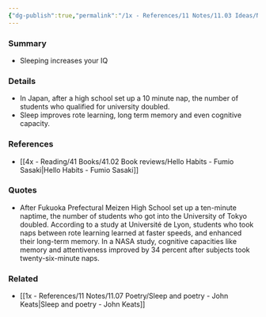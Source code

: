 ```yaml
---
{"dg-publish":true,"permalink":"/1x - References/11 Notes/11.03 Ideas/Naptime makes you smarter/","title":"Naptime makes you smarter","noteIcon":"","created":"2023-01-20T23:16:46.000+03:00","updated":"2024-02-14T20:18:26.821+03:00"}
---
```



### Summary
- Sleeping increases your IQ

### Details
- In Japan, after a high school set up a 10 minute nap, the number of students who qualified for university doubled. 
- Sleep improves rote learning, long term memory and even cognitive capacity.

### References
- [[4x - Reading/41 Books/41.02 Book reviews/Hello Habits - Fumio Sasaki\|Hello Habits - Fumio Sasaki]]

### Quotes
- After Fukuoka Prefectural Meizen High School set up a ten-minute naptime, the number of students who got into the University of Tokyo doubled. According to a study at Université de Lyon, students who took naps between rote learning learned at faster speeds, and enhanced their long-term memory. In a NASA study, cognitive capacities like memory and attentiveness improved by 34 percent after subjects took twenty-six-minute naps.

### Related
- [[1x - References/11 Notes/11.07 Poetry/Sleep and poetry - John Keats\|Sleep and poetry - John Keats]]